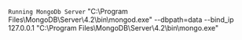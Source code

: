 ```Running MongoDb Server```
"C:\Program Files\MongoDB\Server\4.2\bin\mongod.exe" --dbpath=data --bind_ip 127.0.0.1
"C:\Program Files\MongoDB\Server\4.2\bin\mongo.exe"